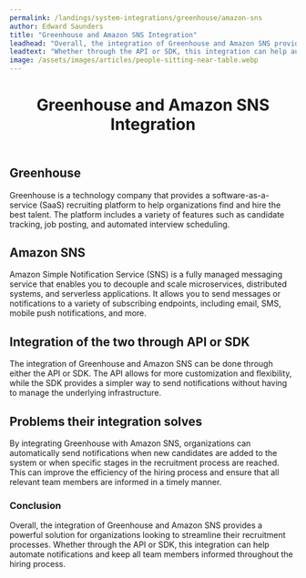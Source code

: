 ```yaml
---
permalink: /landings/system-integrations/greenhouse/amazon-sns
author: Edward Saunders
title: "Greenhouse and Amazon SNS Integration"
leadhead: "Overall, the integration of Greenhouse and Amazon SNS provides a powerful solution for organizations looking to streamline their recruitment processes"
leadtext: "Whether through the API or SDK, this integration can help automate notifications and keep all team members informed throughout the hiring process."
image: /assets/images/articles/people-sitting-near-table.webp
---
```

<div class="arttext">	<header>
		<h1>Greenhouse and Amazon SNS Integration</h1>
	</header>
	<main>
		<section>
			<h2>Greenhouse</h2>
			<p>Greenhouse is a technology company that provides a software-as-a-service (SaaS) recruiting platform to help organizations find and hire the best talent. The platform includes a variety of features such as candidate tracking, job posting, and automated interview scheduling.</p>
		</section>
		<section>
			<h2>Amazon SNS</h2>
			<p>Amazon Simple Notification Service (SNS) is a fully managed messaging service that enables you to decouple and scale microservices, distributed systems, and serverless applications. It allows you to send messages or notifications to a variety of subscribing endpoints, including email, SMS, mobile push notifications, and more.</p>
		</section>
		<section>
			<h2>Integration of the two through API or SDK</h2>
			<p>The integration of Greenhouse and Amazon SNS can be done through either the API or SDK. The API allows for more customization and flexibility, while the SDK provides a simpler way to send notifications without having to manage the underlying infrastructure.</p>
		</section>
		<section>
			<h2>Problems their integration solves</h2>
			<p>By integrating Greenhouse with Amazon SNS, organizations can automatically send notifications when new candidates are added to the system or when specific stages in the recruitment process are reached. This can improve the efficiency of the hiring process and ensure that all relevant team members are informed in a timely manner.</p>
		</section>
	</main>
	<footer>
		<h3>Conclusion</h3>
		<p>Overall, the integration of Greenhouse and Amazon SNS provides a powerful solution for organizations looking to streamline their recruitment processes. Whether through the API or SDK, this integration can help automate notifications and keep all team members informed throughout the hiring process.</p>
	</footer>
</div>